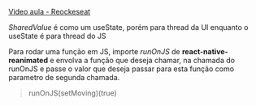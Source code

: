 [Video aula - Reockeseat](https://youtu.be/9kKKxZ7wbvc?si=ewbI4bNxroJqlAjT)


_SharedValue_ é como um useState, porém para thread da UI enquanto o useState é para thread do JS

Para rodar uma função em JS, importe _runOnJS_ de __react-native-reanimated__ e envolva a função que deseja chamar, na chamada do runOnJS e passe o valor que deseja passar para esta função como parametro de segunda chamada.
> runOnJS(setMoving)(true)

